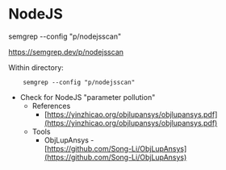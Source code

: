 <!---------------------------------------------------------------------------------
Copyright: (c) BLS OPS LLC.
This program is free software: you can redistribute it and/or modify
it under the terms of the GNU General Public License as published by
the Free Software Foundation, version 3.
This program is distributed in the hope that it will be useful,
but WITHOUT ANY WARRANTY; without even the implied warranty of
MERCHANTABILITY or FITNESS FOR A PARTICULAR PURPOSE. See the
GNU General Public License for more details.
You should have received a copy of the GNU General Public License
along with this program. If not, see <https://www.gnu.org/licenses/>.
--------------------------------------------------------------------------------->
# NodeJS


semgrep --config "p/nodejsscan"

https://semgrep.dev/p/nodejsscan

Within directory:

		semgrep --config "p/nodejsscan"

* Check for NodeJS "parameter pollution"
	* References
		* [https://yinzhicao.org/objlupansys/objlupansys.pdf](https://yinzhicao.org/objlupansys/objlupansys.pdf)
	* Tools
		* ObjLupAnsys -<br />[https://github.com/Song-Li/ObjLupAnsys](https://github.com/Song-Li/ObjLupAnsys)